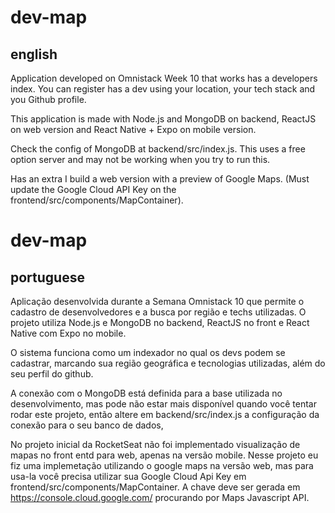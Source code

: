 # dev-map
## english
Application developed on Omnistack Week 10 that works has a developers index. You can register has a dev using your location, your tech stack and you Github profile.

This application is made with Node.js and MongoDB on backend, ReactJS on web version and React Native + Expo on mobile version.

Check the config of MongoDB at backend/src/index.js. This uses a free option server and may not be working when you try to run this.

Has an extra I build a web version with a preview of Google Maps. (Must update the Google Cloud API Key on the frontend/src/components/MapContainer).  



# dev-map
## portuguese
Aplicação desenvolvida durante a Semana Omnistack 10 que permite o cadastro de desenvolvedores e a busca por região e techs utilizadas.
O projeto utiliza Node.js e MongoDB no backend, ReactJS no front e React Native com Expo no mobile.

O sistema funciona como um indexador no qual os devs podem se cadastrar, marcando sua região geográfica e tecnologias utilizadas, além do seu perfil do github.

A conexão com o MongoDB está definida para a base utilizada no desenvolvimento, mas pode não estar mais disponível quando você tentar rodar este projeto, então altere em backend/src/index.js a configuração da conexão para o seu banco de dados, 

No projeto inicial da RocketSeat não foi implementado visualização de mapas no front entd para web, apenas na versão mobile. 
Nesse projeto eu fiz uma implemetação utilizando o google maps na versão web, mas para usa-la você precisa utilizar sua Google Cloud Api Key em frontend/src/components/MapContainer. A chave deve ser gerada em https://console.cloud.google.com/ procurando por Maps Javascript API.
